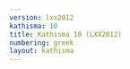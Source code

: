 ```yaml
---
version: lxx2012
kathisma: 10
title: Kathisma 10 (LXX2012)
numbering: greek
layout: kathisma
---
```

